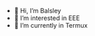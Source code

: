- 👋 Hi, I’m Balsley
- 👀 I’m interested in EEE
- 🌱 I’m currently in Termux

<!---
LadderEV369/LadderEV369 is a ✨ special ✨ repository because its `README.md` (this file) appears on your GitHub profile.
You can click the Preview link to take a look at your changes.
--->
